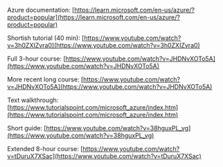 Azure documentation: [https://learn.microsoft.com/en-us/azure/?product=popular](https://learn.microsoft.com/en-us/azure/?product=popular)

Shortish tutorial (40 min): [https://www.youtube.com/watch?v=3h0ZXIZvra0](https://www.youtube.com/watch?v=3h0ZXIZvra0)

Full 3-hour course: [https://www.youtube.com/watch?v=JHDNvXOTo5A](https://www.youtube.com/watch?v=JHDNvXOTo5A)

More recent long course: [https://www.youtube.com/watch?v=JHDNvXOTo5A](https://www.youtube.com/watch?v=JHDNvXOTo5A)

Text walkthrough: [https://www.tutorialspoint.com/microsoft_azure/index.htm](https://www.tutorialspoint.com/microsoft_azure/index.htm)

Short guide: [https://www.youtube.com/watch?v=38hguxPL_vg](https://www.youtube.com/watch?v=38hguxPL_vg)

Extended 8-hour course: [https://www.youtube.com/watch?v=tDuruX7XSac](https://www.youtube.com/watch?v=tDuruX7XSac)
